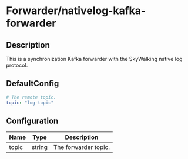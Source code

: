 # Forwarder/nativelog-kafka-forwarder
## Description
This is a synchronization Kafka forwarder with the SkyWalking native log protocol.
## DefaultConfig
```yaml
# The remote topic. 
topic: "log-topic"
```
## Configuration
|Name|Type|Description|
|----|----|-----------|
| topic | string | The forwarder topic. |

